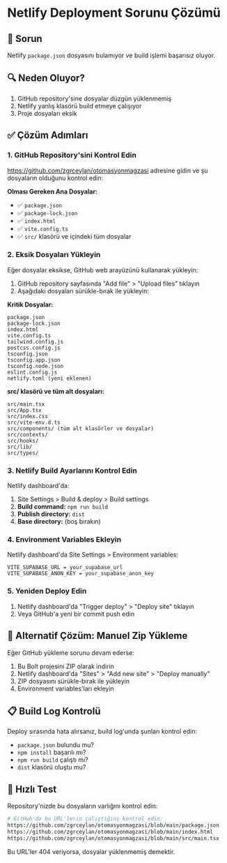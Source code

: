 # Netlify Deployment Sorunu Çözümü

## 🚨 Sorun
Netlify `package.json` dosyasını bulamıyor ve build işlemi başarısız oluyor.

## 🔍 Neden Oluyor?
1. GitHub repository'sine dosyalar düzgün yüklenmemiş
2. Netlify yanlış klasörü build etmeye çalışıyor
3. Proje dosyaları eksik

## ✅ Çözüm Adımları

### 1. GitHub Repository'sini Kontrol Edin
https://github.com/zgrceylan/otomasyonmagzasi adresine gidin ve şu dosyaların olduğunu kontrol edin:

**Olması Gereken Ana Dosyalar:**
- ✅ `package.json`
- ✅ `package-lock.json`
- ✅ `index.html`
- ✅ `vite.config.ts`
- ✅ `src/` klasörü ve içindeki tüm dosyalar

### 2. Eksik Dosyaları Yükleyin

Eğer dosyalar eksikse, GitHub web arayüzünü kullanarak yükleyin:

1. GitHub repository sayfasında "Add file" > "Upload files" tıklayın
2. Aşağıdaki dosyaları sürükle-bırak ile yükleyin:

**Kritik Dosyalar:**
```
package.json
package-lock.json
index.html
vite.config.ts
tailwind.config.js
postcss.config.js
tsconfig.json
tsconfig.app.json
tsconfig.node.json
eslint.config.js
netlify.toml (yeni eklenen)
```

**src/ klasörü ve tüm alt dosyaları:**
```
src/main.tsx
src/App.tsx
src/index.css
src/vite-env.d.ts
src/components/ (tüm alt klasörler ve dosyalar)
src/contexts/
src/hooks/
src/lib/
src/types/
```

### 3. Netlify Build Ayarlarını Kontrol Edin

Netlify dashboard'da:
1. Site Settings > Build & deploy > Build settings
2. **Build command:** `npm run build`
3. **Publish directory:** `dist`
4. **Base directory:** (boş bırakın)

### 4. Environment Variables Ekleyin

Netlify dashboard'da Site Settings > Environment variables:
```
VITE_SUPABASE_URL = your_supabase_url
VITE_SUPABASE_ANON_KEY = your_supabase_anon_key
```

### 5. Yeniden Deploy Edin

1. Netlify dashboard'da "Trigger deploy" > "Deploy site" tıklayın
2. Veya GitHub'a yeni bir commit push edin

## 🔧 Alternatif Çözüm: Manuel Zip Yükleme

Eğer GitHub yükleme sorunu devam ederse:

1. Bu Bolt projesini ZIP olarak indirin
2. Netlify dashboard'da "Sites" > "Add new site" > "Deploy manually"
3. ZIP dosyasını sürükle-bırak ile yükleyin
4. Environment variables'ları ekleyin

## 📋 Build Log Kontrolü

Deploy sırasında hata alırsanız, build log'unda şunları kontrol edin:
- `package.json` bulundu mu?
- `npm install` başarılı mı?
- `npm run build` çalıştı mı?
- `dist` klasörü oluştu mu?

## 🎯 Hızlı Test

Repository'nizde bu dosyaların varlığını kontrol edin:
```bash
# GitHub'da bu URL'lerin çalıştığını kontrol edin:
https://github.com/zgrceylan/otomasyonmagzasi/blob/main/package.json
https://github.com/zgrceylan/otomasyonmagzasi/blob/main/index.html
https://github.com/zgrceylan/otomasyonmagzasi/blob/main/src/main.tsx
```

Bu URL'ler 404 veriyorsa, dosyalar yüklenmemiş demektir.